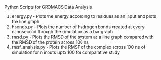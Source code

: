 Python Scripts for GROMACS Data Analysis

1. energy.py - Plots the energy according to residues as an input and plots the line graph
2. hbonds.py - Plots the number of hydrogen bonds created at every nanosecond through the simulation as a bar graph
3. rmsd.py - Plots the RMSD of the system as a line graph compared with the RMSD of the protein across 100 ns
4. rmsf_analysis.py - Plots the RMSF of the complex across 100 ns of simulation for n inputs upto 100 for comparative study

   
